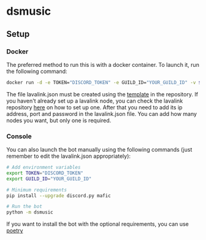# dsmusic

## Setup

### Docker
The preferred method to run this is with a docker container. To launch it, run the following command:

```bash
docker run -d -e TOKEN="DISCORD_TOKEN" -e GUILD_ID="YOUR_GUILD_ID" -v $(pwd)/lavalink.json:/bot/config/lavalink.json ghcr.io/jotonedev/dsmusic:v0.3.2
```
The file lavalink.json must be created using the [template](config/lavalink.example.json) in the repository. 
If you haven't already set up a lavalink node, you can check the lavalink repository [here](https://github.com/lavalink-devs/Lavalink) on how to set up one.
After that you need to add its ip address, port and password in the lavalink.json file. You can add how many nodes you want, but only one is required.

### Console

You can also launch the bot manually using the following commands (just remember to edit the lavalink.json appropriately):

```bash
# Add environment variables
export TOKEN="DISCORD_TOKEN"
export GUILD_ID="YOUR_GUILD_ID"

# Minimum requirements
pip install --upgrade discord.py mafic

# Run the bot
python -m dsmusic
```

If you want to install the bot with the optional requirements, you can use [poetry](https://python-poetry.org/)


